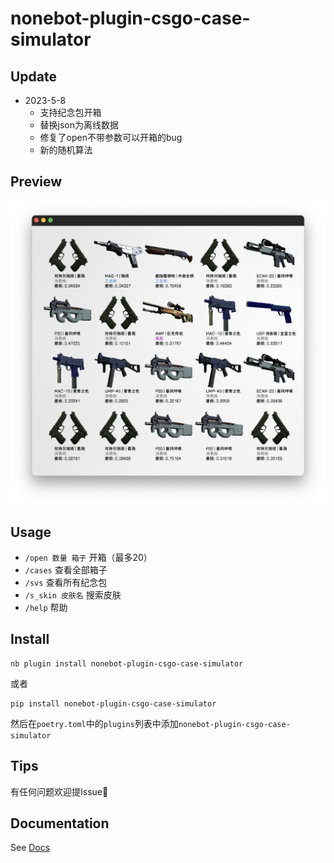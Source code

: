 # nonebot-plugin-csgo-case-simulator

## Update
* 2023-5-8
  * 支持纪念包开箱
  * 替换json为离线数据
  * 修复了open不带参数可以开箱的bug
  * 新的随机算法

## Preview
![screenshot](./screenshot/screenshot.png)

## Usage
* `/open 数量 箱子` 开箱（最多20）
* `/cases` 查看全部箱子
* `/svs` 查看所有纪念包
* `/s_skin 皮肤名` 搜索皮肤
* `/help` 帮助

## Install
  ```shell
  nb plugin install nonebot-plugin-csgo-case-simulator
  ```
  或者
  ```
 pip install nonebot-plugin-csgo-case-simulator
  ```
 然后在`poetry.toml`中的`plugins`列表中添加`nonebot-plugin-csgo-case-simulator`

## Tips
有任何问题欢迎提Issue🫶

## Documentation

See [Docs](https://v2.nonebot.dev/)
